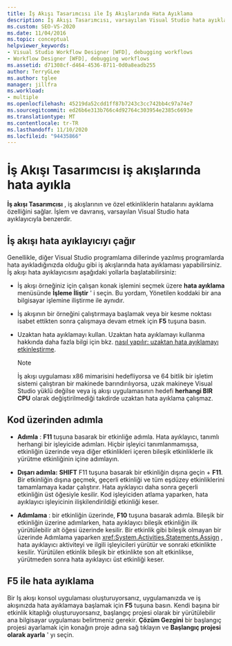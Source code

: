 ```yaml
---
title: İş Akışı Tasarımcısı ile İş Akışlarında Hata Ayıklama
description: İş Akışı Tasarımcısı, varsayılan Visual Studio hata ayıklayıcıyla benzer bir işlemle iş akışlarında ve özel etkinliklerde hata ayıklama olanağı sağladığını öğrenin.
ms.custom: SEO-VS-2020
ms.date: 11/04/2016
ms.topic: conceptual
helpviewer_keywords:
- Visual Studio Workflow Designer [WFD], debugging workflows
- Workflow Designer [WFD], debugging workflows
ms.assetid: d71308cf-d464-4536-8711-0d0a8eadb255
author: TerryGLee
ms.author: tglee
manager: jillfra
ms.workload:
- multiple
ms.openlocfilehash: 45219da52cdd1ff87b7243c3cc742bb4c97a74e7
ms.sourcegitcommit: ed26b6e313b766c4d92764c303954e2385c6693e
ms.translationtype: MT
ms.contentlocale: tr-TR
ms.lasthandoff: 11/10/2020
ms.locfileid: "94435866"
---
```

# <a name="debug-workflows-with-the-workflow-designer"></a>İş Akışı Tasarımcısı iş akışlarında hata ayıkla

**İş akışı Tasarımcısı** , iş akışlarının ve özel etkinliklerin hatalarını ayıklama özelliğini sağlar. İşlem ve davranış, varsayılan Visual Studio hata ayıklayıcıyla benzerdir.

## <a name="invoke-the-workflow-debugger"></a>İş akışı hata ayıklayıcıyı çağır

Genellikle, diğer Visual Studio programlama dillerinde yazılmış programlarda hata ayıkladığınızda olduğu gibi iş akışlarında hata ayıklaması yapabilirsiniz. İş akışı hata ayıklayıcısını aşağıdaki yollarla başlatabilirsiniz:

- İş akışı örneğiniz için çalışan konak işlemini seçmek üzere **hata ayıklama** menüsünde **İşleme İliştir** ' i seçin. Bu yordam, Yönetilen koddaki bir ana bilgisayar işlemine iliştirme ile aynıdır.

- İş akışının bir örneğini çalıştırmaya başlamak veya bir kesme noktası isabet ettikten sonra çalışmaya devam etmek için **F5** tuşuna basın.

- Uzaktan hata ayıklamayı kullan. Uzaktan hata ayıklamayı kullanma hakkında daha fazla bilgi için bkz. [nasıl yapılır: uzaktan hata ayıklamayı etkinleştirme](/previous-versions/visualstudio/visual-studio-2010/febz73k0(v=vs.100)).

   > [!NOTE]
   > İş akışı uygulaması x86 mimarisini hedefliyorsa ve 64 bitlik bir işletim sistemi çalıştıran bir makinede barındırılıyorsa, uzak makineye Visual Studio yüklü değilse veya iş akışı uygulamasının hedefi **herhangi BIR CPU** olarak değiştirilmediği takdirde uzaktan hata ayıklama çalışmaz.

## <a name="step-through-code"></a>Kod üzerinden adımla

- **Adımla** : **F11** tuşuna basarak bir etkinliğe adımla. Hata ayıklayıcı, tanımlı herhangi bir işleyicide adımları. Hiçbir işleyici tanımlanmamışsa, etkinliğin üzerinde veya diğer etkinlikleri içeren bileşik etkinliklerle ilk yürütme etkinliğinin içine adımlayın.

- **Dışarı adımla:** **SHIFT** F11 tuşuna basarak bir etkinliğin dışına geçin + **F11**. Bir etkinliğin dışına geçmek, geçerli etkinliği ve tüm eşdüzey etkinliklerini tamamlamaya kadar çalıştırır. Hata ayıklayıcı daha sonra geçerli etkinliğin üst öğesiyle kesilir. Kod işleyiciden atlama yaparken, hata ayıklayıcı işleyicinin ilişkilendirildiği etkinliği keser.

- **Adımlama** : bir etkinliğin üzerinde, **F10** tuşuna basarak adımla. Bileşik bir etkinliğin üzerine adımlarken, hata ayıklayıcı bileşik etkinliğin ilk yürütülebilir alt öğesi üzerinde kesilir. Bir etkinlik gibi bileşik olmayan bir üzerinde Adımlama yaparken <xref:System.Activities.Statements.Assign> , hata ayıklayıcı aktiviteyi ve ilgili işleyicileri yürütür ve sonraki etkinlikte kesilir. Yürütülen etkinlik bileşik bir etkinlikte son alt etkinlikse, yürütmeden sonra hata ayıklayıcı üst etkinliği keser.

## <a name="debug-with-f5"></a>F5 ile hata ayıklama

Bir Iş akışı konsol uygulaması oluşturuyorsanız, uygulamanızda ve iş akışınızda hata ayıklamaya başlamak için **F5** tuşuna basın. Kendi başına bir etkinlik kitaplığı oluşturuyorsanız, başlangıç projesi olarak bir yürütülebilir ana bilgisayar uygulaması belirtmeniz gerekir. **Çözüm Gezgini** bir başlangıç projesi ayarlamak için konağın proje adına sağ tıklayın ve **Başlangıç projesi olarak ayarla** ' yı seçin.
